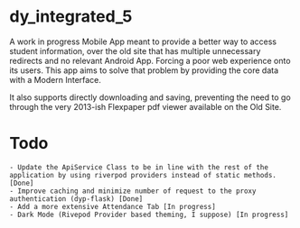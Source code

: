 # dy_integrated_5

A work in progress Mobile App meant to provide a better way to access student information, over the old site
that has multiple unnecessary redirects and no relevant Android App. Forcing a poor web experience onto its users.
This app aims to solve that problem by providing the core data with a Modern Interface. 

It also supports directly downloading and saving, preventing the need to go through the very 2013-ish Flexpaper
pdf viewer available on the Old Site.


# Todo
    - Update the ApiService Class to be in line with the rest of the application by using riverpod providers instead of static methods. [Done]     
    - Improve caching and minimize number of request to the proxy authentication (dyp-flask) [Done]
    - Add a more extensive Attendance Tab [In progress]
    - Dark Mode (Rivepod Provider based theming, I suppose) [In progress]

